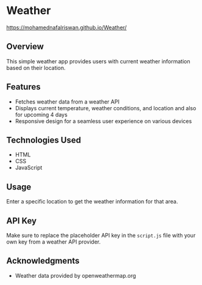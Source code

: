 # Weather
https://mohamednafalriswan.github.io/Weather/

## Overview

This simple weather app provides users with current weather information based on their location.

## Features

- Fetches weather data from a weather API
- Displays current temperature, weather conditions, and location and also for upcoming 4 days
- Responsive design for a seamless user experience on various devices

## Technologies Used

- HTML
- CSS
- JavaScript

## Usage

Enter a specific location to get the weather information for that area.

## API Key

Make sure to replace the placeholder API key in the `script.js` file with your own key from a weather API provider.

## Acknowledgments

- Weather data provided by  openweathermap.org
  
